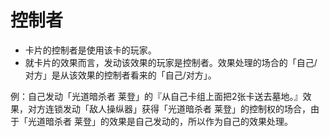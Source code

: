 # 控制者

* 卡片的控制者是使用该卡的玩家。
* 就卡片的效果而言，发动该效果的玩家是控制者。效果处理的场合的「自己/对方」是从该效果的控制者看来的「自己/对方」。

例：自己发动「光道暗杀者 莱登」的『从自己卡组上面把2张卡送去墓地。』效果，对方连锁发动「敌人操纵器」获得「光道暗杀者 莱登」的控制权的场合，由于「光道暗杀者 莱登」的效果是自己发动的，所以作为自己的效果处理。


